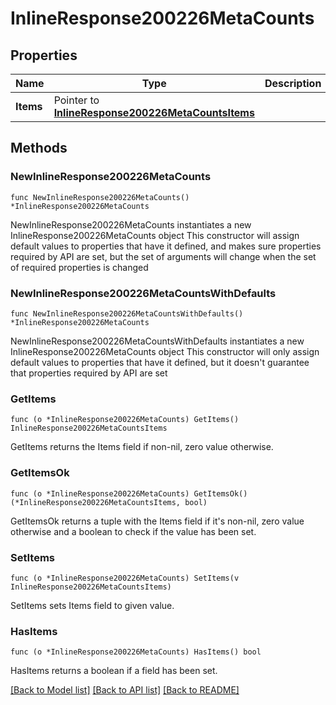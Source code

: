 # InlineResponse200226MetaCounts

## Properties

Name | Type | Description | Notes
------------ | ------------- | ------------- | -------------
**Items** | Pointer to [**InlineResponse200226MetaCountsItems**](InlineResponse200226MetaCountsItems.md) |  | [optional] 

## Methods

### NewInlineResponse200226MetaCounts

`func NewInlineResponse200226MetaCounts() *InlineResponse200226MetaCounts`

NewInlineResponse200226MetaCounts instantiates a new InlineResponse200226MetaCounts object
This constructor will assign default values to properties that have it defined,
and makes sure properties required by API are set, but the set of arguments
will change when the set of required properties is changed

### NewInlineResponse200226MetaCountsWithDefaults

`func NewInlineResponse200226MetaCountsWithDefaults() *InlineResponse200226MetaCounts`

NewInlineResponse200226MetaCountsWithDefaults instantiates a new InlineResponse200226MetaCounts object
This constructor will only assign default values to properties that have it defined,
but it doesn't guarantee that properties required by API are set

### GetItems

`func (o *InlineResponse200226MetaCounts) GetItems() InlineResponse200226MetaCountsItems`

GetItems returns the Items field if non-nil, zero value otherwise.

### GetItemsOk

`func (o *InlineResponse200226MetaCounts) GetItemsOk() (*InlineResponse200226MetaCountsItems, bool)`

GetItemsOk returns a tuple with the Items field if it's non-nil, zero value otherwise
and a boolean to check if the value has been set.

### SetItems

`func (o *InlineResponse200226MetaCounts) SetItems(v InlineResponse200226MetaCountsItems)`

SetItems sets Items field to given value.

### HasItems

`func (o *InlineResponse200226MetaCounts) HasItems() bool`

HasItems returns a boolean if a field has been set.


[[Back to Model list]](../README.md#documentation-for-models) [[Back to API list]](../README.md#documentation-for-api-endpoints) [[Back to README]](../README.md)


